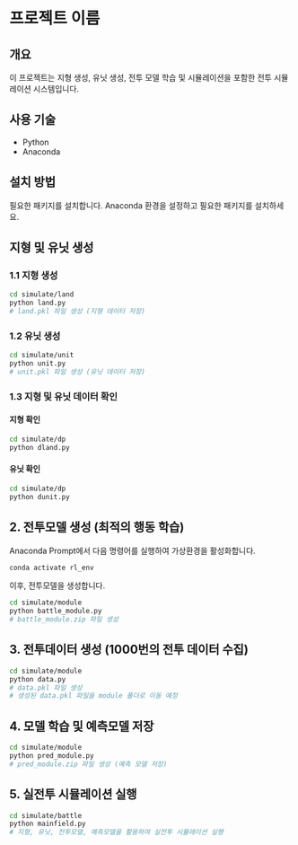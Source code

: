 # 프로젝트 이름

## 개요
이 프로젝트는 지형 생성, 유닛 생성, 전투 모델 학습 및 시뮬레이션을 포함한 전투 시뮬레이션 시스템입니다.

## 사용 기술
- Python
- Anaconda

## 설치 방법
필요한 패키지를 설치합니다. Anaconda 환경을 설정하고 필요한 패키지를 설치하세요.

## 지형 및 유닛 생성
### 1.1 지형 생성
```bash
cd simulate/land
python land.py
# land.pkl 파일 생성 (지형 데이터 저장)
```

### 1.2 유닛 생성
```bash
cd simulate/unit
python unit.py
# unit.pkl 파일 생성 (유닛 데이터 저장)
```

### 1.3 지형 및 유닛 데이터 확인
#### 지형 확인
```bash
cd simulate/dp
python dland.py
```

#### 유닛 확인
```bash
cd simulate/dp
python dunit.py
```

## 2. 전투모델 생성 (최적의 행동 학습)
Anaconda Prompt에서 다음 명령어를 실행하여 가상환경을 활성화합니다.
```bash
conda activate rl_env
```
이후, 전투모델을 생성합니다.
```bash
cd simulate/module
python battle_module.py
# battle_module.zip 파일 생성
```

## 3. 전투데이터 생성 (1000번의 전투 데이터 수집)
```bash
cd simulate/module
python data.py
# data.pkl 파일 생성
# 생성된 data.pkl 파일을 module 폴더로 이동 예정
```

## 4. 모델 학습 및 예측모델 저장
```bash
cd simulate/module
python pred_module.py
# pred_module.zip 파일 생성 (예측 모델 저장)
```

## 5. 실전투 시뮬레이션 실행
```bash
cd simulate/battle
python mainfield.py
# 지형, 유닛, 전투모델, 예측모델을 활용하여 실전투 시뮬레이션 실행
```
